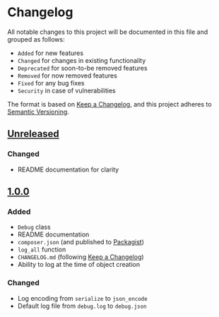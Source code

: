 # Changelog

All notable changes to this project will be documented in this file and grouped as follows:

  - `Added` for new features
  - `Changed` for changes in existing functionality
  - `Deprecated` for soon-to-be removed features
  - `Removed` for now removed features
  - `Fixed` for any bug fixes
  - `Security` in case of vulnerabilities

The format is based on [Keep a Changelog], and this project adheres to [Semantic Versioning].

## [Unreleased]

### Changed

  - README documentation for clarity

## [1.0.0]

### Added

  - `Debug` class
  - README documentation
  - `composer.json` (and published to [Packagist])
  - `log_all` function
  - `CHANGELOG.md` (following [Keep a Changelog])
  - Ability to log at the time of object creation

### Changed

  - Log encoding from `serialize` to `json_encode`
  - Default log file from `debug.log` to `debug.json`

<!-- Version Links -->
[Unreleased]: https://github.com/brannonh/php-debug/compare/1.0.0...HEAD
[1.0.0]: https://github.com/brannonh/php-debug/releases/tag/1.0.0

<!-- External Links -->
[Keep a Changelog]: https://keepachangelog.com/en/1.0.0
[semantic versioning]: https://semver.org/spec/v2.0.0.html
[Packagist]: https://packagist.org/packages/brannonh/php-debug
